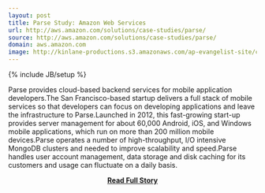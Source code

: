 ```yaml
---
layout: post
title: Parse Study: Amazon Web Services
url: http://aws.amazon.com/solutions/case-studies/parse/
source: http://aws.amazon.com/solutions/case-studies/parse/
domain: aws.amazon.com
image: http://kinlane-productions.s3.amazonaws.com/ap-evangelist-site/curated/screenshots/9352_api500_com.png
---
```

{% include JB/setup %}<p>Parse provides cloud-based backend services for mobile application developers.The San Francisco-based startup delivers a full stack of mobile services so that developers can focus on developing applications and leave the infrastructure to Parse.Launched in 2012, this fast-growing start-up provides server management for about 60,000 Android, iOS, and Windows mobile applications, which run on more than 200 million mobile devices.Parse operates a number of high-throughput, I/O intensive MongoDB clusters and needed to improve scalability and speed.Parse handles user account management, data storage and disk caching for its customers and usage can fluctuate on a daily basis.</p>
<center><p><a href="http://aws.amazon.com/solutions/case-studies/parse/" style='padding:25px; font-sze:18px; font-weight: bold;'>Read Full Story</a></p></center>
